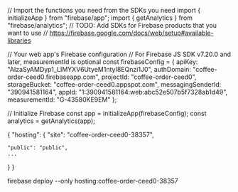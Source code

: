 // Import the functions you need from the SDKs you need
import { initializeApp } from "firebase/app";
import { getAnalytics } from "firebase/analytics";
// TODO: Add SDKs for Firebase products that you want to use
// https://firebase.google.com/docs/web/setup#available-libraries

// Your web app's Firebase configuration
// For Firebase JS SDK v7.20.0 and later, measurementId is optional
const firebaseConfig = {
  apiKey: "AIzaSyAMDyp1_LIMYXV6UtyeM1ntyI8EQnzi1J0",
  authDomain: "coffee-order-ceed0.firebaseapp.com",
  projectId: "coffee-order-ceed0",
  storageBucket: "coffee-order-ceed0.appspot.com",
  messagingSenderId: "390941581164",
  appId: "1:390941581164:web:abc52e507b5f7328ab1d49",
  measurementId: "G-43580KE9EM"
};

// Initialize Firebase
const app = initializeApp(firebaseConfig);
const analytics = getAnalytics(app);



{
  "hosting": {
    "site": "coffee-order-ceed0-38357",

    "public": "public",
    ...
  }
}


firebase deploy --only hosting:coffee-order-ceed0-38357